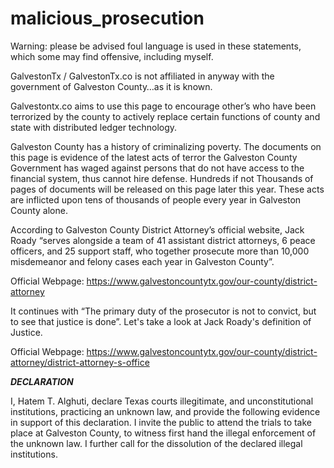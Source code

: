 # malicious_prosecution

Warning: please be advised foul language is used in these statements, which some may find offensive, including myself.

GalvestonTx / GalvestonTx.co is not affiliated in anyway with the government of Galveston County…as it is known.

Galvestontx.co aims to use this page to encourage other’s who have been terrorized by the county to actively replace certain functions of county and state with distributed ledger technology.


Galveston County has a history of criminalizing poverty. The documents on this page is evidence of the latest acts of terror the Galveston County Government has waged against persons that do not have access to the financial system, thus cannot hire defense. Hundreds if not Thousands of pages of documents will be released on this page later this year. These acts are inflicted upon tens of thousands of people every year in Galveston County alone. 


According to Galveston County District Attorney’s official website, Jack Roady “serves alongside a team of 41 assistant district attorneys, 6 peace officers, and 25 support staff, who together prosecute more than 10,000 misdemeanor and felony cases each year in Galveston County”.

Official Webpage: https://www.galvestoncountytx.gov/our-county/district-attorney

It continues with “The primary duty of the prosecutor is not to convict, but to see that justice is done”. Let's take a look at Jack Roady's definition of Justice.

Official Webpage: https://www.galvestoncountytx.gov/our-county/district-attorney/district-attorney-s-office


***DECLARATION***

I, Hatem T. Alghuti, declare Texas courts illegitimate, and unconstitutional institutions, practicing an unknown law, and provide the following evidence in support of this declaration. I invite the public to attend the trials to take place at Galveston County, to witness first hand the illegal enforcement of the unknown law. I further call for the dissolution of the declared illegal institutions.
